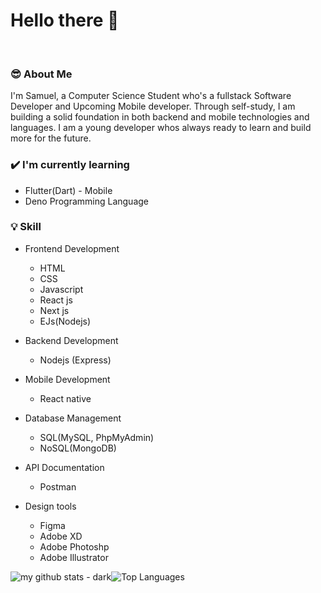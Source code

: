 
# Hello there 👋 


<br>

### 😎 About Me
I'm Samuel, a Computer Science Student who's a fullstack Software Developer and Upcoming Mobile developer. Through self-study, I am building a solid foundation in both backend and mobile technologies and languages. I am a young developer whos always ready to learn and build more for the future.


### ✔️ I'm currently learning
- Flutter(Dart) - Mobile
- Deno Programming Language

### 💡 Skill
- Frontend Development 
  - HTML
  - CSS
  - Javascript
  - React js
  - Next js
  - EJs(Nodejs) 

- Backend Development 
  - Nodejs (Express)
  
  
- Mobile Development
  - React native
  
- Database Management
  - SQL(MySQL, PhpMyAdmin)
  - NoSQL(MongoDB)
  
- API Documentation
  - Postman
  
- Design tools
  - Figma 
  - Adobe XD
  - Adobe Photoshp
  - Adobe Illustrator

![my github stats - dark](https://github-readme-stats.vercel.app/api?username=fluxstride&show_icons=true&count_private=true)![Top Languages](https://github-readme-stats.vercel.app/api/top-langs/?username=fluxstride&layout=compact&count_private=true)
